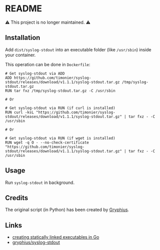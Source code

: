 # README

⚠️ This project is no longer maintained. ⚠️

## Installation

Add `dist/syslog-stdout` into an executable folder (like `/usr/sbin`) inside your container.

This operation can be done in `Dockerfile`:

```
# Get syslog-stdout via ADD
ADD https://github.com/timonier/syslog-stdout/releases/download/v1.1.1/syslog-stdout.tar.gz /tmp/syslog-stdout.tar.gz
RUN tar fxz /tmp/syslog-stdout.tar.gz -C /usr/sbin

# Or

# Get syslog-stdout via RUN (if curl is installed)
RUN curl -ksL "https://github.com/timonier/syslog-stdout/releases/download/v1.1.1/syslog-stdout.tar.gz" | tar fxz - -C /usr/sbin

# Or

# Get syslog-stdout via RUN (if wget is installed)
RUN wget -q O - --no-check-certificate "https://github.com/timonier/syslog-stdout/releases/download/v1.1.1/syslog-stdout.tar.gz" | tar fxz - -C /usr/sbin
```

## Usage

Run `syslog-stdout` in background.

## Credits

The original script (in Python) has been created by [Gryphius](https://github.com/gryphius).

## Links

* [creating statically linked executables in Go](http://blog.xebia.com/2014/07/04/create-the-smallest-possible-docker-container/)
* [gryphius/syslog-stdout](https://github.com/gryphius/syslog-stdout)
